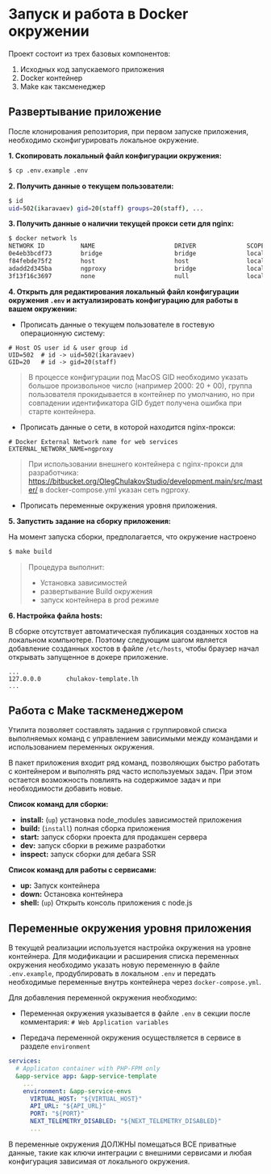 # Запуск и работа в Docker окружении

Проект состоит из трех базовых компонентов:

1. Исходных код запускаемого приложения
2. Docker контейнер
3. Make как таксменеджер

## Развертывание приложение

После клонирования репозитория, при первом запуске приложения,
необходимо сконфигурировать локальное окружение.

**1. Скопировать локальный файл конфигурации окружения:**

```bash
$ cp .env.example .env
```

**2. Получить данные о текущем пользователи:**

```bash
$ id
uid=502(ikaravaev) gid=20(staff) groups=20(staff), ...
```

**3. Получить данные о наличии текущей прокси сети для nginx:**

```bash
$ docker network ls
NETWORK ID          NAME                      DRIVER              SCOPE
0e4eb3bcdf73        bridge                    bridge              local
f84febde75f2        host                      host                local
adadd2d345ba        ngproxy                   bridge              local
3f13f16c3697        none                      null                local
```

**4. Открыть для редактирования локальный файл конфигурации окружения `.env`
и актуализировать конфигурацию для работы в вашем окружении:**

- Прописать данные о текущем пользователе в гостевую операционную систему:

```dotenv
# Host OS user id & user group id
UID=502  # id -> uid=502(ikaravaev)
GID=20   # id -> gid=20(staff)
```

> В процессе конфигурации под MacOS GID необходимо указать большое
> произвольное число (например 2000: 20 + 00), группа пользователя прокидывается
> в контейнер по умолчанию, но при совпадении идентификатора GID будет
> получена ошибка при старте контейнера.

- Прописать данные о сети, в которой находится nginx-прокси:

```dotenv
# Docker External Network name for web services
EXTERNAL_NETWORK_NAME=ngproxy
```

> При использовании внешнего контейнера с nginx-прокси для разработчика:
> https://bitbucket.org/OlegChulakovStudio/development.main/src/master/
> в docker-compose.yml указан сеть ngproxy.

- Прописать переменные окружения уровня приложения.

**5. Запустить задание на сборку приложения:**

На момент запуска сборки, предполагается, что окружение настроено

```bash
$ make build
```

> Процедура выполнит:
>
> - Установка зависимостей
> - развертывание Build окружения
> - запуск контейнера в prod режиме

**6. Настройка файла hosts:**

В сборке отсутствует автоматическая публикация созданных хостов
на локальном компьютере. Поэтому следующим шагом является добавление
созданных хостов в файле `/etc/hosts`, чтобы браузер начал открывать
запущенное в докере приложение.

```
...
127.0.0.0       chulakov-template.lh
...
```

## Работа с Make таскменеджером

Утилита позволяет составлять задания с группировкой списка выполняемых команд
с управлением зависимыми между командами и использованием переменных окружения.

В пакет приложения входит ряд команд, позволяющих быстро работать с контейнером
и выполнять ряд часто используемых задач. При этом остается возможность повлиять
на содержимое задач и при необходимости добавить новые.

**Список команд для сборки:**

- **install:** (`up`) установка node_modules зависимостей приложения
- **build:** (`install`) полная сборка приложения
- **start:** запуск сборки проекта для продакшен сервера
- **dev:** запуск сборки в режиме разработки
- **inspect:** запуск сборки для дебага SSR

**Список команд для работы с сервисами:**

- **up:** Запуск контейнера
- **down:** Остановка контейнера
- **shell:** (`up`) Открыть консоль приложения с node.js

## Переменные окружения уровня приложения

В текущей реализации используется настройка окружения на уровне контейнера.
Для модификации и расширения списка переменных окружения необходимо указать
новую переменную в файле `.env.example`, продублировать в локальном `.env`
и передать необходимые переменные внутрь контейнера через `docker-compose.yml`.

Для добавления переменной окружения необходимо:

- Переменная окружения указывается в файле `.env` в секции после комментария:
  `# Web Application variables`

- Передача переменной окружения осуществляется в сервисе в разделе `environment`

```yaml
services:
  # Applicaton container with PHP-FPM only
  &app-service app: &app-service-template
    ...
    environment: &app-service-envs
      VIRTUAL_HOST: "${VIRTUAL_HOST}"
      API_URL: "${API_URL}"
      PORT: "${PORT}"
      NEXT_TELEMETRY_DISABLED: "${NEXT_TELEMETRY_DISABLED}"
      ...
```

В переменные окружения ДОЛЖНЫ помещаться ВСЕ приватные данные, такие как ключи интеграции
с внешними сервисами и любая конфигурация зависимая от локального окружения.
